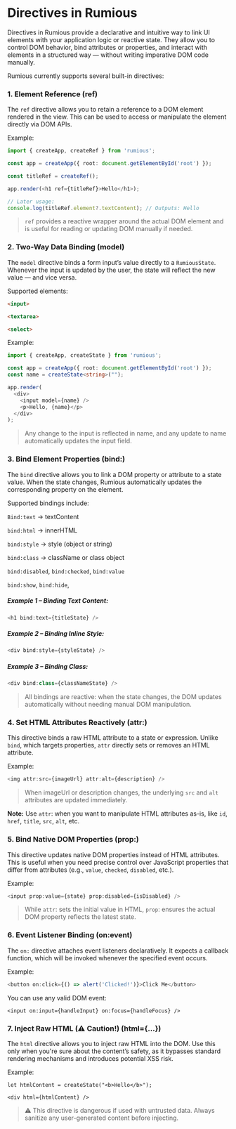 # Directives in Rumious

Directives in Rumious provide a declarative and intuitive way to link UI elements with your application logic or reactive state. They allow you to control DOM behavior, bind attributes or properties, and interact with elements in a structured way — without writing imperative DOM code manually.

Rumious currently supports several built-in directives:


### 1. Element Reference (ref)

The `ref` directive allows you to retain a reference to a DOM element rendered in the view. This can be used to access or manipulate the element directly via DOM APIs.

Example:
```typescript
import { createApp, createRef } from 'rumious';

const app = createApp({ root: document.getElementById('root') });

const titleRef = createRef();

app.render(<h1 ref={titleRef}>Hello</h1>);

// Later usage:
console.log(titleRef.element?.textContent); // Outputs: Hello
```

> `ref` provides a reactive wrapper around the actual DOM element and is useful for reading or updating DOM manually if needed.


### 2. Two-Way Data Binding (model)

The `model` directive binds a form input’s value directly to a `RumiousState`. Whenever the input is updated by the user, the state will reflect the new value — and vice versa.

Supported elements:

```html
<input>

<textarea>

<select>
```


Example:

```typescript
import { createApp, createState } from 'rumious';

const app = createApp({ root: document.getElementById('root') });
const name = createState<string>("");

app.render(
  <div>
    <input model={name} />
    <p>Hello, {name}</p>
  </div>
);
```

> Any change to the input is reflected in name, and any update to name automatically updates the input field.


### 3. Bind Element Properties (bind:<property>)

The `bind` directive allows you to link a DOM property or attribute to a state value. When the state changes, Rumious automatically updates the corresponding property on the element.

Supported bindings include:

`Bind:text` → textContent

`bind:html` → innerHTML

`bind:style` → style (object or string)

`bind:class` → className or class object

`bind:disabled`, `bind:checked`, `bind:value`

`bind:show`, `bind:hide`,

##### Example 1 – Binding Text Content:

```typescript
<h1 bind:text={titleState} />
```

##### Example 2 – Binding Inline Style:

```typescript
<div bind:style={styleState} />
```

##### Example 3 – Binding Class:

```typescript
<div bind:class={classNameState} />
```

> All bindings are reactive: when the state changes, the DOM updates automatically without needing manual DOM manipulation.

### 4. Set HTML Attributes Reactively (attr:<attribute>)

This directive binds a raw HTML attribute to a state or expression. Unlike `bind`, which targets properties, `attr` directly sets or removes an HTML attribute.

Example:

```typescript
<img attr:src={imageUrl} attr:alt={description} />
```

> When imageUrl or description changes, the underlying `src` and `alt` attributes are updated immediately.


**Note:** Use `attr`: when you want to manipulate HTML attributes as-is, like `id`, `href`, `title`, `src`, `alt`, etc.


### 5. Bind Native DOM Properties (prop:<property>)

This directive updates native DOM properties instead of HTML attributes. This is useful when you need precise control over JavaScript properties that differ from attributes (e.g., `value`, `checked`, `disabled`, etc.).

Example:

```typescript
<input prop:value={state} prop:disabled={isDisabled} />
```

> While `attr`: sets the initial value in HTML, `prop`: ensures the actual DOM property reflects the latest state.


### 6. Event Listener Binding (on:event)

The `on:` directive attaches event listeners declaratively. It expects a callback function, which will be invoked whenever the specified event occurs.

Example:

```typescript
<button on:click={() => alert('Clicked!')}>Click Me</button>
```

You can use any valid DOM event:

```
<input on:input={handleInput} on:focus={handleFocus} />
```

### 7. Inject Raw HTML (⚠️ Caution!) (html={...})

The `html` directive allows you to inject raw HTML into the DOM. Use this only when you're sure about the content’s safety, as it bypasses standard rendering mechanisms and introduces potential XSS risk.

Example:

```
let htmlContent = createState("<b>Hello</b>");

<div html={htmlContent} />
```

> ⚠️ This directive is dangerous if used with untrusted data. Always sanitize any user-generated content before injecting.

